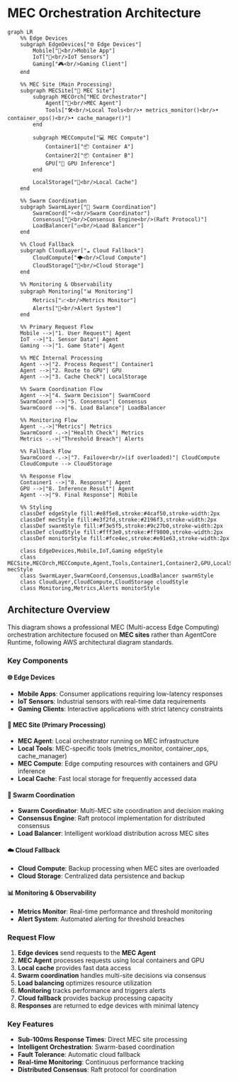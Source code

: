 # MEC Orchestration Architecture

```mermaid
graph LR
    %% Edge Devices
    subgraph EdgeDevices["🌐 Edge Devices"]
        Mobile["📱<br/>Mobile App"]
        IoT["🔧<br/>IoT Sensors"]
        Gaming["🎮<br/>Gaming Client"]
    end

    %% MEC Site (Main Processing)
    subgraph MECSite["🏢 MEC Site"]
        subgraph MECOrch["MEC Orchestrator"]
            Agent["🤖<br/>MEC Agent"]
            Tools["🛠️<br/>Local Tools<br/>• metrics_monitor()<br/>• container_ops()<br/>• cache_manager()"]
        end

        subgraph MECCompute["💻 MEC Compute"]
            Container1["📦 Container A"]
            Container2["📦 Container B"]
            GPU["🎯 GPU Inference"]
        end

        LocalStorage["💾<br/>Local Cache"]
    end

    %% Swarm Coordination
    subgraph SwarmLayer["🤝 Swarm Coordination"]
        SwarmCoord["⚡<br/>Swarm Coordinator"]
        Consensus["🧠<br/>Consensus Engine<br/>(Raft Protocol)"]
        LoadBalancer["⚖️<br/>Load Balancer"]
    end

    %% Cloud Fallback
    subgraph CloudLayer["☁️ Cloud Fallback"]
        CloudCompute["🌩️<br/>Cloud Compute"]
        CloudStorage["💽<br/>Cloud Storage"]
    end

    %% Monitoring & Observability
    subgraph Monitoring["📊 Monitoring"]
        Metrics["📈<br/>Metrics Monitor"]
        Alerts["🚨<br/>Alert System"]
    end

    %% Primary Request Flow
    Mobile -->|"1. User Request"| Agent
    IoT -->|"1. Sensor Data"| Agent
    Gaming -->|"1. Game State"| Agent

    %% MEC Internal Processing
    Agent -->|"2. Process Request"| Container1
    Agent -->|"2. Route to GPU"| GPU
    Agent -->|"3. Cache Check"| LocalStorage

    %% Swarm Coordination Flow
    Agent -->|"4. Swarm Decision"| SwarmCoord
    SwarmCoord -->|"5. Consensus"| Consensus
    SwarmCoord -->|"6. Load Balance"| LoadBalancer

    %% Monitoring Flow
    Agent -.->|"Metrics"| Metrics
    SwarmCoord -.->|"Health Check"| Metrics
    Metrics -.->|"Threshold Breach"| Alerts

    %% Fallback Flow
    SwarmCoord -.->|"7. Failover<br/>(if overloaded)"| CloudCompute
    CloudCompute --> CloudStorage

    %% Response Flow
    Container1 -->|"8. Response"| Agent
    GPU -->|"8. Inference Result"| Agent
    Agent -->|"9. Final Response"| Mobile

    %% Styling
    classDef edgeStyle fill:#e8f5e8,stroke:#4caf50,stroke-width:2px
    classDef mecStyle fill:#e3f2fd,stroke:#2196f3,stroke-width:2px
    classDef swarmStyle fill:#f3e5f5,stroke:#9c27b0,stroke-width:2px
    classDef cloudStyle fill:#fff3e0,stroke:#ff9800,stroke-width:2px
    classDef monitorStyle fill:#fce4ec,stroke:#e91e63,stroke-width:2px

    class EdgeDevices,Mobile,IoT,Gaming edgeStyle
    class MECSite,MECOrch,MECCompute,Agent,Tools,Container1,Container2,GPU,LocalStorage mecStyle
    class SwarmLayer,SwarmCoord,Consensus,LoadBalancer swarmStyle
    class CloudLayer,CloudCompute,CloudStorage cloudStyle
    class Monitoring,Metrics,Alerts monitorStyle
```

## Architecture Overview

This diagram shows a professional MEC (Multi-access Edge Computing) orchestration architecture focused on **MEC sites** rather than AgentCore Runtime, following AWS architectural diagram standards.

### Key Components

#### 🌐 Edge Devices

- **Mobile Apps**: Consumer applications requiring low-latency responses
- **IoT Sensors**: Industrial sensors with real-time data requirements
- **Gaming Clients**: Interactive applications with strict latency constraints

#### 🏢 MEC Site (Primary Processing)

- **MEC Agent**: Local orchestrator running on MEC infrastructure
- **Local Tools**: MEC-specific tools (metrics_monitor, container_ops, cache_manager)
- **MEC Compute**: Edge computing resources with containers and GPU inference
- **Local Cache**: Fast local storage for frequently accessed data

#### 🤝 Swarm Coordination

- **Swarm Coordinator**: Multi-MEC site coordination and decision making
- **Consensus Engine**: Raft protocol implementation for distributed consensus
- **Load Balancer**: Intelligent workload distribution across MEC sites

#### ☁️ Cloud Fallback

- **Cloud Compute**: Backup processing when MEC sites are overloaded
- **Cloud Storage**: Centralized data persistence and backup

#### 📊 Monitoring & Observability

- **Metrics Monitor**: Real-time performance and threshold monitoring
- **Alert System**: Automated alerting for threshold breaches

### Request Flow

1. **Edge devices** send requests to the **MEC Agent**
2. **MEC Agent** processes requests using local containers and GPU
3. **Local cache** provides fast data access
4. **Swarm coordination** handles multi-site decisions via consensus
5. **Load balancing** optimizes resource utilization
6. **Monitoring** tracks performance and triggers alerts
7. **Cloud fallback** provides backup processing capacity
8. **Responses** are returned to edge devices with minimal latency

### Key Features

- **Sub-100ms Response Times**: Direct MEC site processing
- **Intelligent Orchestration**: Swarm-based coordination
- **Fault Tolerance**: Automatic cloud fallback
- **Real-time Monitoring**: Continuous performance tracking
- **Distributed Consensus**: Raft protocol for coordination
